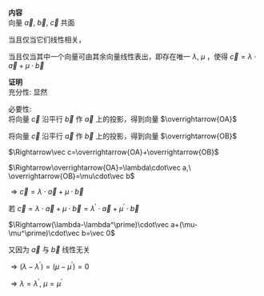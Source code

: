 **内容**  
向量 $\vec a,\ \vec b,\ \vec c$ 共面  
  
当且仅当它们线性相关，  
  
当且仅当其中一个向量可由其余向量线性表出，即存在唯一 $\lambda,\ \mu$ ，使得 $\vec c=\lambda\cdot\vec a+\mu\cdot\vec b$  
  
**证明**  
充分性: 显然  
  
必要性:  
将向量 $\vec c$ 沿平行 $\vec b$ 作 $\vec a$ 上的投影，得到向量 $\overrightarrow{OA}$  
  
将向量 $\vec c$ 沿平行 $\vec a$ 作 $\vec b$ 上的投影，得到向量 $\overrightarrow{OB}$  
  
$\Rightarrow\vec c=\overrightarrow{OA}+\overrightarrow{OB}$  
  
$\Rightarrow\overrightarrow{OA}=\lambda\cdot\vec a,\ \overrightarrow{OB}=\mu\cdot\vec b$  
  
$\Rightarrow\vec c=\lambda\cdot\vec a+\mu\cdot\vec b$  
  
若 $\vec c=\lambda\cdot\vec a+\mu\cdot\vec b=\lambda^\prime\cdot\vec a+\mu^\prime\cdot\vec b$  
  
$\Rightarrow(\lambda-\lambda^\prime)\cdot\vec a+(\mu-\mu^\prime)\cdot\vec b=\vec 0$  
  
又因为 $\vec a$ 与 $\vec b$ 线性无关  
  
$\Rightarrow(\lambda-\lambda^\prime)=(\mu-\mu^\prime)=0$  
  
$\Rightarrow\lambda=\lambda^\prime,\ \mu=\mu^\prime$  
